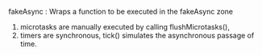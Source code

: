 fakeAsync : Wraps a function to be executed in the fakeAsync zone
1. microtasks are manually executed by calling flushMicrotasks(),
2. timers are synchronous, tick() simulates the asynchronous passage of time.

